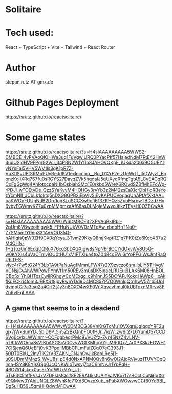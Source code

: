 
# Solitaire

# Tech used:

React + TypeScript + Vite + Tailwind + React Router

# Author

stepan.rutz AT gmx.de

# Github Pages Deployment

https://srutz.github.io/reactsolitaire/

# Some game states

https://srutz.github.io/reactsolitaire/?s=H4sIAAAAAAAAA5WWS2-DMBCE_4vPVAoQIOHWa3uq1FuVgwlURQ0PYacPIf57HajadNdM7RtE42HnW3udUSjdHV9FPgr92Vci_34PRN2W1YfIb8JAHOVQKpE_jUKda200x9O5UEYzyNYsFal5VHV5WV1Is3gK1pR7Z-VuXflSyUFfSRMqPUyBeJdKV1exlnccixo__Bo_D12rF2elzUeWdT_I5DWyzf_EbpnzKojIXRq7S7fu0sRGYS27DavqZVk5hqdalJ5qUXyqRfmp1gtA5LCvEACqRQCoFgGgWg4AhIotocpaNl1bOsbiahSMq1E0rkbd5WreX6ROvdSZBfMhEFoWp-rPDJl_wTOEtvDe_QzzSYaKvvM4HOHGy3rvYb3z2M42zsEaXIcrDbHlqRBeYozYcmNIl_JCbLk1oktq5nDXG8GPB2iEbVjySlEvKAPUCVoqagUhAPtAfXkfAALbaKWGqFUUgNdB2Drc1ogSLdSCCXw9cfi613ZKHQz5ZpoHsrnwTBDzd7Hv6vbyFGWmvKZ7u0zpMMpmxaAf68asDLMojeMwycJtlkzTFysH0OZECwAA



https://srutz.github.io/reactsolitaire/?s=H4sIAAAAAAAAA5WWzW6DMBCE32XPVAqBkIRbr-2pUm8VBweoihIgwk5_FPHuNUkV0V0zMTdAw_rbnbHhTNq0-Z7SM5mfY0np331AVVOU35Q-hAHlqis0pW9ZH9CX0qYcya_3TvmZ9KkyQ8mjKkptRZ1q7FK0tZe6KobX37u2MdQHN-1HqToz0m6EdqDQRuX76xo3bDXGXjgw8sNpN6r8CCiYdOkvjVy8U5Q-w0KYXIs4uVaCTmvjOU0tHU1xV1FTXIua4tpZ048coEWl6rYpPFGlWsJmfRaQUbtD-S-vlyc4r7w5tG24Y3LbTA9tPaNuAgfMmnLFW47s2X9zvczo6sm_bLiY5THygVVGNsjCyAhWWPowPYmVf1m50REv3m0sDK5jgacLRUEuj9LAK6M08HnBOLCBoSxIYhQHTozCwIlRGhgwCoMExgc_c9h1nnJS5DCfAPJXokqHAWp8__cAkfKuECkri4Iom3JEEXS18jpvRwnYDd9D4MC85ZP7Q0WhlqQo1hwV5Zrb5Up1dvmptCr7a3tsq2a4Crf2s1y3n8OXO4wXF0VnXqvavhmul0kUbTdxnMTrvv8FZh9yIEgLAAA



## A game that seems to in a deadend

https://srutz.github.io/reactsolitaire/?s=H4sIAAAAAAAAA5WWyW6DMBCG38VnKrGTcMu1OVXqreJglqqoYRF2ugjx7jWkSunYDJ5biD6P_5n5Z2BkQnbFO0tHJr_7iqW_zw6r27L6YumD57CCD6Vg6cvIxLWWinmr-CCFggbeqrPMc9VvUZfz-Zyr45NzZ4vLNV-hT9tkWfOma8sVfKbASGSoV0OzyWGfXMhqVYjbM60Qx7_Ar0PXSkzEGWH17CISjenQ6UeEFj0vK3PpdllMBbCFLmFuiZCqO7eC393J1-50DT0BkU_2InyTiK2rV3ZAKN_CNJhCyJIkBobL9e5j1-u0SUDmMMnzS_WvU8s_pE4d0NxAPNM0Qv8h6wOi2AjoRVjvuz1TUVYCqQIma-lSY8K8YjsGSg0JcQNKWibTwsvj7caC6mNvJr1YpPqH-46O7A14skex0us5kYofWUxVYq_Ut-5TsE3C5htfFVsJxVZDElJMQsif8F2ERAUkstUAiYwJVKo7f7sBCcLCuNj6gXGx9QMyw0YAhjUNQLZ8WyhKfe71Xd3OvzxXub_pPubXWOwvwCCf60Yd9BI_Dg5uHB59L5qmH-QdwtM1CwAA


